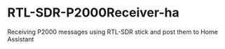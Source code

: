# RTL-SDR-P2000Receiver-ha
Receiving P2000 messages using RTL-SDR stick and post them to Home Assistant

